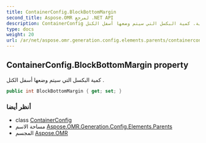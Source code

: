 ```yaml
---
title: ContainerConfig.BlockBottomMargin
second_title: Aspose.OMR لمرجع .NET API
description: ContainerConfig ملكية. كمية البكسل التي سيتم وضعها أسفل الكتل .
type: docs
weight: 20
url: /ar/net/aspose.omr.generation.config.elements.parents/containerconfig/blockbottommargin/
---
```

## ContainerConfig.BlockBottomMargin property

كمية البكسل التي سيتم وضعها أسفل الكتل .

```csharp
public int BlockBottomMargin { get; set; }
```

### أنظر أيضا

* class [ContainerConfig](../)
* مساحة الاسم [Aspose.OMR.Generation.Config.Elements.Parents](../../containerconfig/)
* المجسم [Aspose.OMR](../../../)


